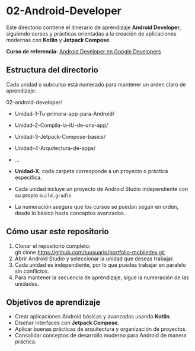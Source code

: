 # 02-Android-Developer

Este directorio contiene el itinerario de aprendizaje **Android Developer**, siguiendo cursos y prácticas orientadas a la creación de aplicaciones modernas con **Kotlin** y **Jetpack Compose**.  

**Curso de referencia:** [Android Developer en Google Developers](https://developer.android.com/courses)  

## Estructura del directorio

Cada unidad o subcurso está numerado para mantener un orden claro de aprendizaje:

02-android-developer/
- Unidad-1-Tu-primera-app-para-Android/
- Unidad-2-Compila-la-IU-de-una-app/
- Unidad-3-Jetpack-Compose-basics/
- Unidad-4-Arquitectura-de-apps/
- ...

- **Unidad-X**: cada carpeta corresponde a un proyecto o práctica específica.  
- Cada unidad incluye un proyecto de Android Studio independiente con su propio `build.gradle`.  
- La numeración asegura que los cursos se puedan seguir en orden, desde lo básico hasta conceptos avanzados.  

## Cómo usar este repositorio

1. Clonar el repositorio completo:  
   git clone https://github.com/tuusuario/portfolio-mobiledev.git
2. Abrir Android Studio y seleccionar la unidad que deseas trabajar.  
3. Cada unidad es independiente, por lo que puedes trabajar en paralelo sin conflictos.  
4. Para mantener la secuencia de aprendizaje, sigue la numeración de las unidades.  

## Objetivos de aprendizaje

- Crear aplicaciones Android básicas y avanzadas usando **Kotlin**.  
- Diseñar interfaces con **Jetpack Compose**.  
- Aplicar buenas prácticas de arquitectura y organización de proyectos.  
- Consolidar conceptos de desarrollo moderno para Android de manera práctica.

